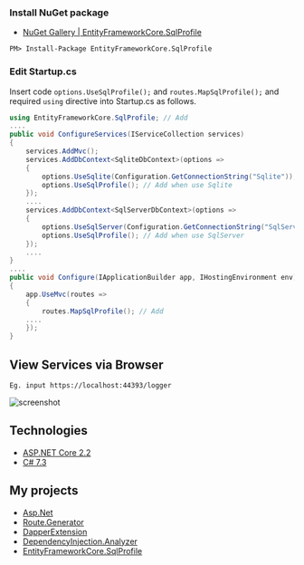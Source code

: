 ### Install NuGet package
- [NuGet Gallery | EntityFrameworkCore.SqlProfile](https://www.nuget.org/packages/EntityFrameworkCore.SqlProfile)

```
PM> Install-Package EntityFrameworkCore.SqlProfile
```

### Edit Startup.cs
Insert code ```options.UseSqlProfile();``` and ```routes.MapSqlProfile();``` and required ```using``` directive into Startup.cs as follows.

```cs
using EntityFrameworkCore.SqlProfile; // Add
....
public void ConfigureServices(IServiceCollection services)
{
    services.AddMvc();
	services.AddDbContext<SqliteDbContext>(options =>
    {
        options.UseSqlite(Configuration.GetConnectionString("Sqlite"));
        options.UseSqlProfile(); // Add when use Sqlite
    });
	....
	services.AddDbContext<SqlServerDbContext>(options =>
    {
        options.UseSqlServer(Configuration.GetConnectionString("SqlServer"));
        options.UseSqlProfile(); // Add when use SqlServer
    });
	....
}
....
public void Configure(IApplicationBuilder app, IHostingEnvironment env)
{
    app.UseMvc(routes =>
    {
        routes.MapSqlProfile(); // Add
	....
    });
}
```
## View Services via Browser
```
Eg. input https://localhost:44393/logger
```
![screenshot](https://github.com/188867052/EntityFrameworkCore.SqlProfile/blob/master/EntityFrameworkCore.SqlProfile/log.png)

## Technologies

* [ASP.NET Core 2.2](https://docs.microsoft.com/en-us/aspnet/core)
* [C# 7.3](https://docs.microsoft.com/en-us/dotnet/csharp)

## My projects
* [Asp.Net](https://github.com/188867052/Asp.Net)
* [Route.Generator](https://github.com/188867052/Route.Generator)
* [DapperExtension](https://github.com/188867052/DapperExtension)
* [DependencyInjection.Analyzer](https://github.com/188867052/DependencyInjection.Analyzer)
* [EntityFrameworkCore.SqlProfile](https://github.com/188867052/EntityFrameworkCore.SqlProfile)